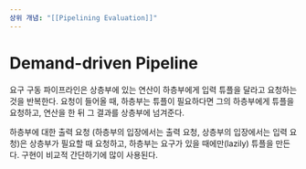```yaml
---
상위 개념: "[[Pipelining Evaluation]]"
---
```

# Demand-driven Pipeline
요구 구동 파이프라인은 상층부에 있는 연산이 하층부에게 입력 튜플을 달라고 요청하는 것을 반복한다. 요청이 들어올 때, 하층부는 튜플이 필요하다면 그의 하층부에게 튜플을 요청하고, 연산을 한 뒤 그 결과를 상층부에 넘겨준다.

하층부에 대한 출력 요청 (하층부의 입장에서는 출력 요청, 상층부의 입장에서는 입력 요청)은 상층부가 필요할 때 요청하고, 하층부는 요구가 있을 때에만(lazily) 튜플을 만든다. 구현이 비교적 간단하기에 많이 사용된다.